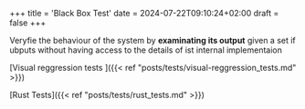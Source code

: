 +++
title = 'Black Box Test'
date = 2024-07-22T09:10:24+02:00
draft = false
+++

Veryfie the behaviour of the system by **examinating its output** given a set if ubputs without having access to the details of ist internal implementaion 


[Visual reggression tests ]({{< ref "posts/tests/visual-reggression_tests.md" >}})

[Rust Tests]({{< ref "posts/tests/rust_tests.md" >}})
